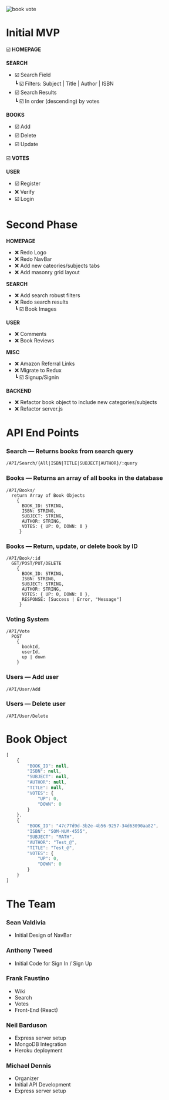 ![book vote](https://i.imgur.com/in0MPh3.png)

# Initial MVP

☑️ **HOMEPAGE**

**SEARCH**
* ☑️ Search Field  
┗ ☑️ Filters: Subject | Title | Author | ISBN
* ☑️ Search Results  
┗ ☑️ In order (descending) by votes

**BOOKS**
* ☑️ Add
* ☑️ Delete
* ☑️ Update

☑️ **VOTES**

**USER**
* ☑️ Register
* ❌ Verify
* ☑️ Login

# Second Phase

**HOMEPAGE**
* ❌ Redo Logo
* ❌ Redo NavBar
* ❌ Add new cateories/subjects tabs
* ❌ Add masonry grid layout

**SEARCH**
* ❌ Add search robust filters
* ❌ Redo search results  
┗ ☑️ Book Images

**USER**
* ❌ Comments
* ❌ Book Reviews

**MISC**
* ❌ Amazon Referral Links
* ❌ Migrate to Redux  
┗ ☑️ Signup/Signin

**BACKEND**
* ❌ Refactor book object to include new categories/subjects
* ❌ Refactor server.js

# API End Points

### Search — Returns books from search query
```
/API/Search/{All|ISBN|TITLE|SUBJECT|AUTHOR}/:query
```

### Books — Returns an array of all books in the database
```
/API/Books/
  return Array of Book Objects
    {
      BOOK_ID: STRING,
      ISBN: STRING,
      SUBJECT: STRING,
      AUTHOR: STRING,
      VOTES: { UP: 0, DOWN: 0 }
     }
```

### Books — Return, update, or delete book by ID
```
/API/Book/:id
  GET/POST/PUT/DELETE
    {
      BOOK_ID: STRING,
      ISBN: STRING,
      SUBJECT: STRING,
      AUTHOR: STRING,
      VOTES: { UP: 0, DOWN: 0 },
      RESPONSE: [Success | Error, "Message"]
     }
```

### Voting System
```
/API/Vote
  POST
    {
      bookId,
      userId,
      up | down
    }
```

### Users — Add user
```
/API/User/Add
```

### Users — Delete user
```
/API/User/Delete
```

# Book Object

``` JavaScript
[
    {
        "BOOK_ID": null,
        "ISBN": null,
        "SUBJECT": null,
        "AUTHOR": null,
        "TITLE": null,
        "VOTES": {
            "UP": 0,
            "DOWN": 0
        }
    },
    {
        "BOOK_ID": "47c77d9d-3b2e-4b56-9257-34d63090aa82",
        "ISBN": "SOM-NUM-4555",
        "SUBJECT": "MATH",
        "AUTHOR": "Test_@",
        "TITLE": "Test_@",
        "VOTES": {
            "UP": 0,
            "DOWN": 0
        }
    }
]
```

# The Team
### Sean Valdivia
* Initial Design of NavBar
### Anthony Tweed
* Initial Code for Sign In / Sign Up
### Frank Faustino
* Wiki
* Search
* Votes
* Front-End (React)
### Neil Barduson
* Express server setup
* MongoDB Integration
* Heroku deployment
### Michael Dennis
* Organizer
* Initial API Development
* Express server setup
